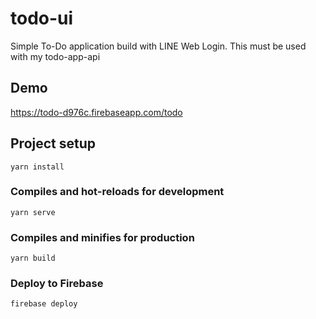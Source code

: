 # todo-ui

Simple To-Do application build with LINE Web Login. This must be used with my todo-app-api

## Demo

https://todo-d976c.firebaseapp.com/todo

## Project setup
```
yarn install
```

### Compiles and hot-reloads for development
```
yarn serve
```

### Compiles and minifies for production
```
yarn build
```

### Deploy to Firebase
```
firebase deploy
```
